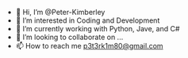 - 👋 Hi, I’m @Peter-Kimberley
- 👀 I’m interested in Coding and Development
- 🌱 I’m currently working with Python, Jave, and C#
- 💞️ I’m looking to collaborate on ...
- 📫 How to reach me p3t3rk1m80@gmail.com

<!---
Peter-Kimberley/Peter-Kimberley is a ✨ special ✨ repository because its `README.md` (this file) appears on your GitHub profile.
You can click the Preview link to take a look at your changes.
--->
